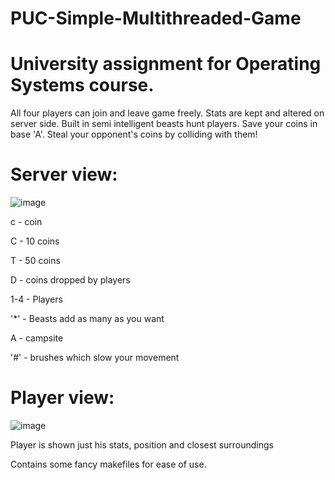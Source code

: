 # PUC-Simple-Multithreaded-Game
# University assignment for Operating Systems course.

All four players can join and leave game freely.
Stats are kept and altered on server side.
Built in semi intelligent beasts hunt players.
Save your coins in base 'A'.
Steal your opponent's coins by colliding with them! 

# Server view:
![image](https://user-images.githubusercontent.com/97313850/203628411-0a8a34f2-9972-4d26-9486-4f6d8015b53a.png)

c - coin

C - 10 coins

T - 50 coins

D - coins dropped by players

1-4 - Players

'*' - Beasts add as many as you want

A - campsite

'#' - brushes which slow your movement

# Player view:

![image](https://user-images.githubusercontent.com/97313850/203628498-97869b28-9cce-4b6e-91a7-2fba4feae655.png)

Player is shown just his stats, position and closest surroundings

Contains some fancy makefiles for ease of use.
